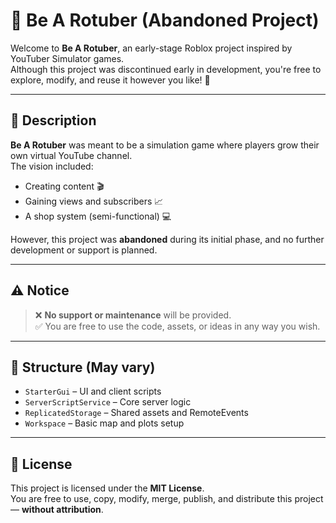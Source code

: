 # 🎥 Be A Rotuber (Abandoned Project)

Welcome to **Be A Rotuber**, an early-stage Roblox project inspired by YouTuber Simulator games.  
Although this project was discontinued early in development, you're free to explore, modify, and reuse it however you like! 🚀

---

## 📜 Description

**Be A Rotuber** was meant to be a simulation game where players grow their own virtual YouTube channel.  
The vision included:
- Creating content 🎬
- Gaining views and subscribers 📈
- A shop system (semi-functional) 💻

However, this project was **abandoned** during its initial phase, and no further development or support is planned.

---

## ⚠️ Notice

> ❌ **No support or maintenance** will be provided.  
> ✅ You are free to use the code, assets, or ideas in any way you wish.

---

## 📂 Structure (May vary)

- `StarterGui` – UI and client scripts  
- `ServerScriptService` – Core server logic  
- `ReplicatedStorage` – Shared assets and RemoteEvents  
- `Workspace` – Basic map and plots setup

---

## 📄 License

This project is licensed under the **MIT License**.  
You are free to use, copy, modify, merge, publish, and distribute this project — **without attribution**.

